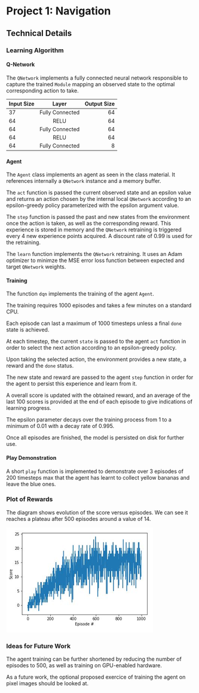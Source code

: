 [//]: # (Image References)

[image1]: https://github.com/schambon77/DRLND-Navigation/blob/master/rewards.JPG "Plot of Rewards"

# Project 1: Navigation

## Technical Details

### Learning Algorithm

#### Q-Network

The `QNetwork` implements a fully connected neural network responsible to capture the trained `Module`
mapping an observed state to the optimal corresponding action to take.

| Input Size        | Layer           | Output Size |
| ------------- |:-------------:| -----:|
| 37      |  Fully Connected    | 64 |
| 64      | RELU     |   64 |
| 64 | Fully Connected     |    64 |
| 64      | RELU     |   64 |
| 64 | Fully Connected     |    8 |

#### Agent

The `Agent` class implements an agent as seen in the class material. It references internally a `QNetwork` instance 
and a memory buffer.

The `act` function is passed the current observed state and an epsilon value and returns an action 
chosen by the internal local `QNetwork` according to an epsilon-greedy policy parameterized with the 
epsilon argument value.

The `step` function is passed the past and new states from the environment once the action is taken, 
as well as the corresponding reward. This experience is stored in memory and the `QNetwork` retraining 
is triggered every 4 new experience points acquired. A discount rate of 0.99 is used for the retraining.

The `learn` function implements the `QNetwork` retraining. It uses an Adam optimizer to minimze the MSE
error loss function between expected and target `QNetwork` weights.

#### Training

The function `dqn` implements the training of the agent `Agent`.

The training requires 1000 episodes and takes a few minutes on a standard CPU.

Each episode can last a maximum of 1000 timesteps unless a final `done` state is achieved.

At each timestep, the current `state` is passed to the agent `act` function in order to select the next action 
according to an epsilon-greedy policy.

Upon taking the selected action, the environment provides a new state, a reward and the `done` status.

The new state and reward are passed to the agent `step` function in order for the agent to persist this experience
and learn from it.

A overall score is updated with the obtained reward, and an average of the last 100 scores is 
provided at the end of each episode to give indications of learning progress.

The epsilon parameter decays over the training process from 1 to a minimum of 0.01 with a decay rate of 0.995.

Once all episodes are finished, the model is persisted on disk for further use.

#### Play Demonstration

A short `play` function is implemented to demonstrate over 3 episodes of 200 timesteps max that the agent 
has learnt to collect yellow bananas and leave the blue ones. 

### Plot of Rewards

The diagram shows evolution of the score versus episodes. We can see it reaches a plateau after 500 episodes
around a value of 14.

![Plot of Rewards][image1]

### Ideas for Future Work

The agent training can be further shortened by reducing the number of episodes to 500, as well as 
training on GPU-enabled hardware.

As a future work, the optional proposed exercice of training the agent on pixel images should be looked at.